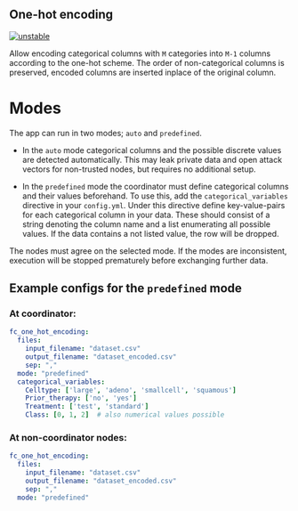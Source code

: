 ## One-hot encoding

[![unstable](http://badges.github.io/stability-badges/dist/unstable.svg)](http://github.com/badges/stability-badges)

Allow encoding categorical columns with `M` categories into `M-1` columns according to the one-hot scheme.
The order of non-categorical columns is preserved, encoded columns are inserted inplace of the original column.

# Modes
The app can run in two modes; `auto` and `predefined`.
- In the `auto` mode categorical columns and the possible discrete values are detected automatically.
  This may leak private data and open attack vectors for non-trusted nodes, but requires no additional setup.
  
- In the `predefined` mode the coordinator must define categorical columns and their values beforehand.
  To use this, add the `categorical_variables` directive in your `config.yml`.
  Under this directive define key-value-pairs for each categorical column in your data.
  These should consist of a string denoting the column name and a list enumerating all possible values.
  If the data contains a not listed value, the row will be dropped.
  
The nodes must agree on the selected mode. 
If the modes are inconsistent, execution will be stopped prematurely before exchanging further data.

## Example configs for the `predefined` mode 
### At coordinator:
```yaml
fc_one_hot_encoding:
  files:
    input_filename: "dataset.csv"
    output_filename: "dataset_encoded.csv"
    sep: ","
  mode: "predefined"
  categorical_variables:
    Celltype: ['large', 'adeno', 'smallcell', 'squamous']
    Prior_therapy: ['no', 'yes']
    Treatment: ['test', 'standard']
    Class: [0, 1, 2]  # also numerical values possible
```

### At non-coordinator nodes:
```yaml
fc_one_hot_encoding:
  files:
    input_filename: "dataset.csv"
    output_filename: "dataset_encoded.csv"
    sep: ","
  mode: "predefined"
```
